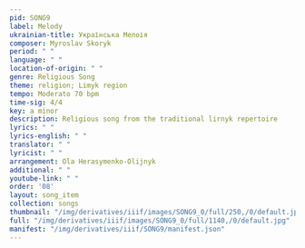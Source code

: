 ```yaml
---
pid: SONG9
label: Melody
ukrainian-title: Українська Мелоія
composer: Myroslav Skoryk
period: " "
language: " "
location-of-origin: " "
genre: Religious Song
theme: religion; Limyk region
tempo: Moderato 70 bpm
time-sig: 4/4
key: a minor
description: Religious song from the traditional lirnyk repertoire
lyrics: " "
lyrics-english: " "
translator: " "
lyricist: " "
arrangement: Ola Herasymenko-Olijnyk
additional: " "
youtube-link: " "
order: '08'
layout: song_item
collection: songs
thumbnail: "/img/derivatives/iiif/images/SONG9_0/full/250,/0/default.jpg"
full: "/img/derivatives/iiif/images/SONG9_0/full/1140,/0/default.jpg"
manifest: "/img/derivatives/iiif/SONG9/manifest.json"
---
```

